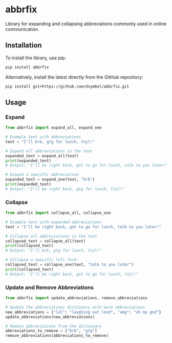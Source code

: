 # abbrfix

Library for expanding and collapsing abbreviations commonly used in online communication.

## Installation

To install the library, use pip:

```bash
pip install abbrfix
```

Alternatively, install the latest directly from the GitHub repository:

```bash
pip install git+https://github.com/dsymbol/abbrfix.git
```

## Usage

### Expand

```python
from abbrfix import expand_all, expand_one

# Example text with abbreviations
text = "I'll brb, gtg for lunch, ttyl!"

# Expand all abbreviations in the text
expanded_text = expand_all(text)
print(expanded_text)
# Output: "I'll be right back, got to go for lunch, talk to you later!"

# Expand a specific abbreviation
expanded_text = expand_one(text, "brb")
print(expanded_text)
# Output: "I'll be right back, gtg for lunch, ttyl!"
```

### Collapse

```python
from abbrfix import collapse_all, collapse_one

# Example text with expanded abbreviations
text = "I'll be right back, got to go for lunch, talk to you later!"

# Collapse all abbreviations in the text
collapsed_text = collapse_all(text)
print(collapsed_text)
# Output: "I'll brb, gtg for lunch, ttyl!"

# Collapse a specific full form
collapsed_text = collapse_one(text, "talk to you later")
print(collapsed_text)
# Output: "I'll be right back, got to go for lunch, ttyl!"
```

### Update and Remove Abbreviations

```python
from abbrfix import update_abbreviations, remove_abbreviations

# Update the abbreviations dictionary with more abbreviations
new_abbreviations = {"lol": "laughing out loud", "omg": "oh my god"}
update_abbreviations(new_abbreviations)

# Remove abbreviations from the dictionary
abbreviations_to_remove = ["brb", "gtg"]
remove_abbreviations(abbreviations_to_remove)
```
